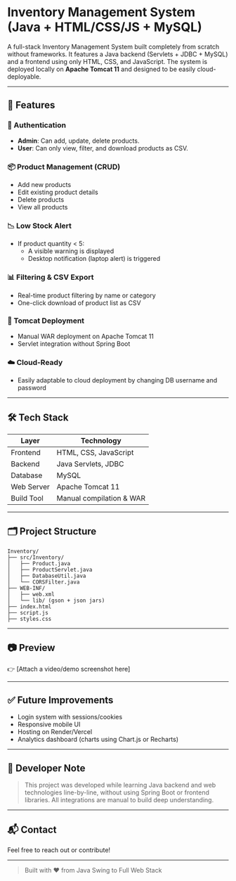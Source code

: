 # Inventory Management System (Java + HTML/CSS/JS + MySQL)

A full-stack Inventory Management System built completely from scratch without frameworks. It features a Java backend (Servlets + JDBC + MySQL) and a frontend using only HTML, CSS, and JavaScript. The system is deployed locally on **Apache Tomcat 11** and designed to be easily cloud-deployable.

---

## 🚀 Features

### 🔐 Authentication
- **Admin**: Can add, update, delete products.
- **User**: Can only view, filter, and download products as CSV.

### 📦 Product Management (CRUD)
- Add new products
- Edit existing product details
- Delete products
- View all products

### 📉 Low Stock Alert
- If product quantity < 5:
  - A visible warning is displayed
  - Desktop notification (laptop alert) is triggered

### 📊 Filtering & CSV Export
- Real-time product filtering by name or category
- One-click download of product list as CSV

### 🔗 Tomcat Deployment
- Manual WAR deployment on Apache Tomcat 11
- Servlet integration without Spring Boot

### ☁️ Cloud-Ready
- Easily adaptable to cloud deployment by changing DB username and password

---

## 🛠️ Tech Stack

| Layer       | Technology                     |
|-------------|--------------------------------|
| Frontend    | HTML, CSS, JavaScript         |
| Backend     | Java Servlets, JDBC           |
| Database    | MySQL                         |
| Web Server  | Apache Tomcat 11              |
| Build Tool  | Manual compilation & WAR      |

---

## 🗂️ Project Structure
```
Inventory/
├── src/Inventory/
│   ├── Product.java
│   ├── ProductServlet.java
│   ├── DatabaseUtil.java
│   └── CORSFilter.java
├── WEB-INF/
│   ├── web.xml
│   └── lib/ (gson + json jars)
├── index.html
├── script.js
├── styles.css
```

---

## 📷 Preview
👉 [Attach a video/demo screenshot here]

---

## ✅ Future Improvements
- Login system with sessions/cookies
- Responsive mobile UI
- Hosting on Render/Vercel
- Analytics dashboard (charts using Chart.js or Recharts)

---

## 🧠 Developer Note
> This project was developed while learning Java backend and web technologies line-by-line, without using Spring Boot or frontend libraries. All integrations are manual to build deep understanding.

---

## 📬 Contact
Feel free to reach out or contribute!

---

> Built with ❤️ from Java Swing to Full Web Stack

